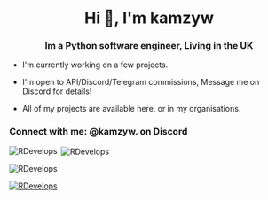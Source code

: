<h1 align="center">Hi 👋, I'm kamzyw</h1>
<h3 align="center">Im a Python software engineer, Living in the UK</h3>


- I'm currently working on a few projects.

- I'm open to API/Discord/Telegram commissions, Message me on Discord for details!

- All of my projects are available here, or in my organisations.

<h3 align="left">Connect with me: @kamzyw. on Discord</h3>
<p align="left">
</p>

<p><img align="left" src="https://github-readme-stats.vercel.app/api/top-langs?username=RDevelops&show_icons=true&theme=dark&locale=en&layout=compact" alt="RDevelops" /></p>

<p>&nbsp;<img align="center" src="https://github-readme-stats.vercel.app/api?username=RDevelops&show_icons=true&theme=dark&locale=en" alt="RDevelops" /></p>

<p><img align="center" src="https://github-readme-streak-stats.herokuapp.com/?user=RDevelops&theme=dark" alt="RDevelops" /></p>


<p align="left"> <a href="https://github.com/ryo-ma/github-profile-trophy"><img src="https://github-profile-trophy.vercel.app/?username=RDevelops" alt="RDevelops" /></a> </p>
